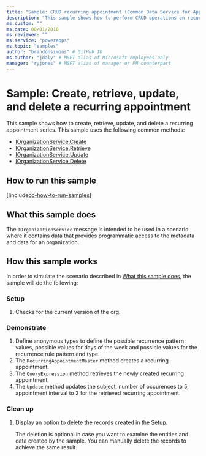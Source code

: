 ```yaml
---
title: "Sample: CRUD recurring appointment (Common Data Service for Apps) | Microsoft Docs" # Intent and product brand in a unique string of 43-59 chars including spaces
description: "This sample shows how to perform CRUD operations on recurring appointment" # 115-145 characters including spaces. This abstract displays in the search result.
ms.custom: ""
ms.date: 08/01/2018
ms.reviewer: ""
ms.service: "powerapps"
ms.topic: "samples"
author: "brandonsimons" # GitHub ID
ms.author: "jdaly" # MSFT alias of Microsoft employees only
manager: "ryjones" # MSFT alias of manager or PM counterpart
---
```

# Sample: Create, retrieve, update, and delete a recurring appointment

This sample shows how to create, retrieve, update, and delete a recurring appointment series. This sample uses the following common methods:

- [IOrganizationService.Create](https://docs.microsoft.com/en-us/dotnet/api/microsoft.xrm.sdk.iorganizationservice.create?view=dynamics-general-ce-9)
- [IOrganizationService.Retrieve](https://docs.microsoft.com/en-us/dotnet/api/microsoft.xrm.sdk.iorganizationservice.retrieve?view=dynamics-general-ce-9)
- [IOrganizationService.Update](https://docs.microsoft.com/en-us/dotnet/api/microsoft.xrm.sdk.iorganizationservice.update?view=dynamics-general-ce-9)
- [IOrganizationService.Delete](https://docs.microsoft.com/en-us/dotnet/api/microsoft.xrm.sdk.iorganizationservice.delete?view=dynamics-general-ce-9)

## How to run this sample

[!include[cc-how-to-run-samples](../../includes/cc-how-to-run-samples.md)]

## What this sample does

The `IOrganizationService` message is intended to be used in a scenario where it contains data that provides programmatic access to the metadata and data for an organization.

## How this sample works

In order to simulate the scenario described in [What this sample does](#what-this-sample-does), the sample will do the following:

### Setup

1. Checks for the current version of the org.

### Demonstrate

1. Define anonymous types to define the possible recurrence pattern values, possible values for days of the week and possible values for the recurrence rule pattern end type. 
1. The `RecurringAppointmentMaster` method creates a recurring appointment.
1. The `QueryExpression` method retrieves the newly created recurring appointment.
1. The `Update` method updates the subject, number of occurences to 5, appointment interval to 2 for the retrieved recurring appointment.


### Clean up

1. Display an option to delete the records created in the [Setup](#setup).

    The deletion is optional in case you want to examine the entities and data created by the sample. You can manually delete the records to achieve the same result.


